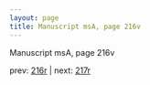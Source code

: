 ```yaml
---
layout: page
title: Manuscript msA, page 216v
---
```


Manuscript msA, page 216v

prev:  [216r](../216r) | next:  [217r](../217r)